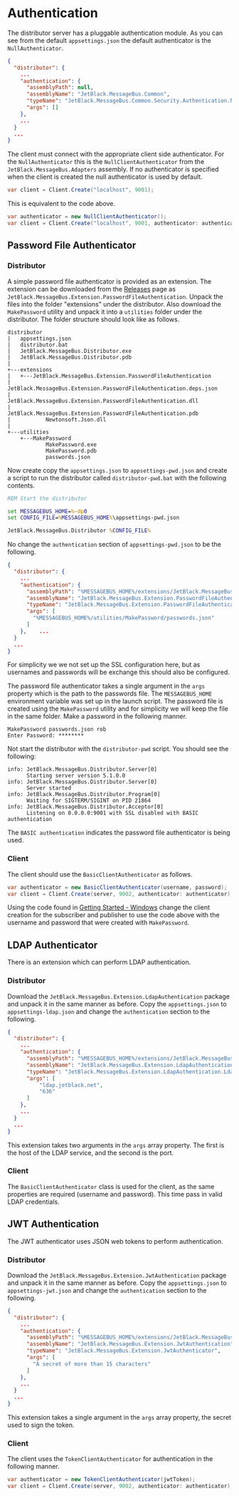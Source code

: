 # Authentication

The distributor server has a pluggable authentication module. As you can see from the
default `appsettings.json` the default authenticator is the `NullAuthenticator`.

```json
{
  "distributor": {
    ...
    "authentication": {
      "assemblyPath": null,
      "assemblyName": "JetBlack.MessageBus.Common",
      "typeName": "JetBlack.MessageBus.Common.Security.Authentication.NullAuthenticator",
      "args": []
    },
    ...
  }
  ...
}
```

The client must connect with the appropriate client side authenticator. For the
`NullAuthenticator` this is the `NullClientAuthenticator` from the
`JetBlack.MessageBus.Adapters` assembly. If no authenticator is specified
when the client is created the null authenticator is used by default.

```cs
var client = Client.Create("localhost", 9001);
```

This is equivalent to the code above.

```cs
var authenticator = new NullClientAuthenticator();
var client = Client.Create("localhost", 9001, authenticator: authenticator);
```

## Password File Authenticator

### Distributor

A simple password file authenticator is provided as an extension. The extension
can be downloaded from the 
[Releases](https://github.com/rob-blackbourn/jetblack-messagebus/releases) 
page as `JetBlack.MessageBus.Extension.PasswordFileAuthentication`. Unpack the
files into the folder "extensions" under the distributor. Also download the
`MakePassword` utility and unpack it into a `utilities` folder under the
distributor. The folder structure should look like as follows.

```
distributor
|   appsettings.json
|   distributor.bat
|   JetBlack.MessageBus.Distributor.exe
|   JetBlack.MessageBus.Distributor.pdb
|
+---extensions
|   +---JetBlack.MessageBus.Extension.PasswordFileAuthentication
|           JetBlack.MessageBus.Extension.PasswordFileAuthentication.deps.json
|           JetBlack.MessageBus.Extension.PasswordFileAuthentication.dll
|           JetBlack.MessageBus.Extension.PasswordFileAuthentication.pdb
|           Newtonsoft.Json.dll
|
+---utilities
    +---MakePassword
            MakePassword.exe
            MakePassword.pdb
            passwords.json
```

Now create copy the `appsettings.json` to `appsettings-pwd.json` and create a
script to run the distributor called `distributor-pwd.bat` with the following
contents.

```bat
REM Start the distributor

set MESSAGEBUS_HOME=%~dp0
set CONFIG_FILE=%MESSAGEBUS_HOME%\appsettings-pwd.json

JetBlack.MessageBus.Distributor %CONFIG_FILE%
```

No change the `authentication` section of `appsettings-pwd.json` to be the
following.

```json
{
  "distributor": {
    ...
    "authentication": {
      "assemblyPath": "%MESSAGEBUS_HOME%/extensions/JetBlack.MessageBus.Extension.PasswordFileAuthentication/JetBlack.MessageBus.Extension.PasswordFileAuthentication.dll",
      "assemblyName": "JetBlack.MessageBus.Extension.PasswordFileAuthentication",
      "typeName": "JetBlack.MessageBus.Extension.PasswordFileAuthentication.PasswordFileAuthenticator",
      "args": [
        "%MESSAGEBUS_HOME%/utilities/MakePassword/passwords.json"
      ]
    },    ...
  }
  ...
}
```

For simplicity we we not set up the SSL configuration here, but as usernames
and passwords will be exchange this should also be configured.

The password file authenticator takes a single argument in the `args` property
which is the path to the passwords file. The `MESSAGEBUS_HOME` environment
variable was set up in the launch script. The password file is created using
the `MakePassword` utility and for simplicity we will keep the file in the
same folder. Make a password in the following manner.

```
MakePassword passwords.json rob
Enter Password: ********
```

Not start the distributor with the `distributor-pwd` script. You should see the
following:

```
info: JetBlack.MessageBus.Distributor.Server[0]
      Starting server version 5.1.0.0
info: JetBlack.MessageBus.Distributor.Server[0]
      Server started
info: JetBlack.MessageBus.Distributor.Program[0]
      Waiting for SIGTERM/SIGINT on PID 21864
info: JetBlack.MessageBus.Distributor.Acceptor[0]
      Listening on 0.0.0.0:9001 with SSL disabled with BASIC authentication
```

The `BASIC authentication` indicates the password file authenticator is being
used.

### Client

The client should use the `BasicClientAuthenticator` as follows.

```cs
var authenticator = new BasicClientAuthenticator(username, password);
var client = Client.Create(server, 9002, authenticator: authenticator);
```

Using the code found in [Getting Started - Windows](getting-started-windows.md)
change the client creation for the subscriber and publisher to use the code above
with the username and password that were created with `MakePassword`.

## LDAP Authenticator

There is an extension which can perform LDAP authentication.

### Distributor

Download the `JetBlack.MessageBus.Extension.LdapAuthentication` package and
unpack it in the same manner as before. Copy the `appsettings.json` to
`appsettings-ldap.json` and change the `authentication` section to the following.

```json
{
  "distributor": {
    ...
    "authentication": {
      "assemblyPath": "%MESSAGEBUS_HOME%/extensions/JetBlack.MessageBus.Extension.LdapAuthentication/JetBlack.MessageBus.Extension.LdapAuthentication.dll",
      "assemblyName": "JetBlack.MessageBus.Extension.LdapAuthentication",
      "typeName": "JetBlack.MessageBus.Extension.LdapAuthentication.LdapAuthenticator",
      "args": [
          "ldap.jetblack.net",
          "636"
      ]
    },
    ...
  }
  ...
}
```

This extension takes two arguments in the `args` array property. The first is
the host of the LDAP service, and the second is the port.

### Client

The `BasicClientAuthenticator` class is used for the client, as the same
properties are required (username and password). This time pass in valid LDAP
credentials.

## JWT Authentication

The JWT authenticator uses JSON web tokens to perform authentication.

### Distributor

Download the `JetBlack.MessageBus.Extension.JwtAuthentication` package and
unpack it in the same manner as before. Copy the `appsettings.json` to
`appsettings-jwt.json` and change the `authentication` section to the following.

```json
{
  "distributor": {
    ...
    "authentication": {
      "assemblyPath": "%MESSAGEBUS_HOME%/extensions/JetBlack.MessageBus.Extension.JwtAuthentication/JetBlack.MessageBus.Extension.JwtAuthentication.dll",
      "assemblyName": "JetBlack.MessageBus.Extension.JwtAuthentication",
      "typeName": "JetBlack.MessageBus.Extension.JwtAuthenticator",
      "args": [
        "A secret of more than 15 characters"
      ]
    },
    ...
  }
  ...
}
```

This extension takes a single argument in the `args` array property, the secret
used to sign the token.

### Client

The client uses the `TokenClientAuthenticator` for authentication in the
following manner.

```cs
var authenticator = new TokenClientAuthenticator(jwtToken);
var client = Client.Create(server, 9002, authenticator: authenticator);
```
